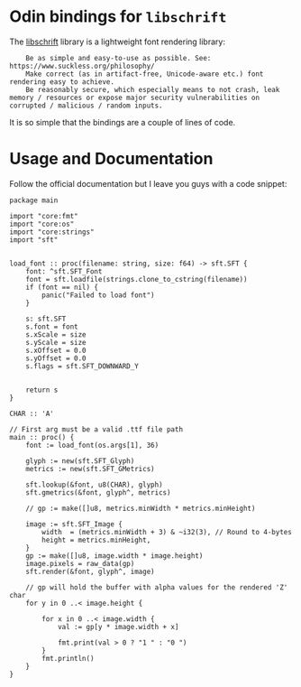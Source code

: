 # Odin bindings for `libschrift`

The [libschrift](https://github.com/tomolt/libschrift) library is a lightweight font rendering library:

```
    Be as simple and easy-to-use as possible. See: https://www.suckless.org/philosophy/
    Make correct (as in artifact-free, Unicode-aware etc.) font rendering easy to achieve.
    Be reasonably secure, which especially means to not crash, leak memory / resources or expose major security vulnerabilities on corrupted / malicious / random inputs.
```

It is so simple that the bindings are a couple of lines of code.

# Usage and Documentation

Follow the official documentation but I leave you guys with a code snippet:

```odin
package main

import "core:fmt"
import "core:os"
import "core:strings"
import "sft"


load_font :: proc(filename: string, size: f64) -> sft.SFT {
	font: ^sft.SFT_Font
	font = sft.loadfile(strings.clone_to_cstring(filename))
	if (font == nil) {
		panic("Failed to load font")
	}

	s: sft.SFT
	s.font = font
	s.xScale = size
	s.yScale = size
	s.xOffset = 0.0
	s.yOffset = 0.0
	s.flags = sft.SFT_DOWNWARD_Y


	return s
}

CHAR :: 'A'

// First arg must be a valid .ttf file path
main :: proc() {
	font := load_font(os.args[1], 36)

	glyph := new(sft.SFT_Glyph)
	metrics := new(sft.SFT_GMetrics)

	sft.lookup(&font, u8(CHAR), glyph)
	sft.gmetrics(&font, glyph^, metrics)

	// gp := make([]u8, metrics.minWidth * metrics.minHeight)

	image := sft.SFT_Image {
		width  = (metrics.minWidth + 3) & ~i32(3), // Round to 4-bytes
		height = metrics.minHeight,
	}
	gp := make([]u8, image.width * image.height)
	image.pixels = raw_data(gp)
	sft.render(&font, glyph^, image)

	// gp will hold the buffer with alpha values for the rendered 'Z' char
	for y in 0 ..< image.height {

		for x in 0 ..< image.width {
			val := gp[y * image.width + x]

			fmt.print(val > 0 ? "1 " : "0 ")
		}
		fmt.println()
	}
}
```



